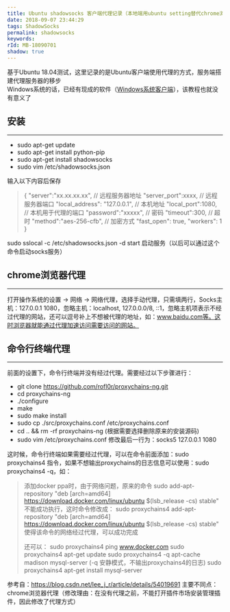 ```yaml
---
title: Ubuntu shadowsocks 客户端代理记录（本地端用ubuntu setting替代chrome浏览器插件）
date: 2018-09-07 23:44:29
tags: ShadowSocks
permalink: shadowsocks
keywords: 
rId: MB-18090701
shadow: true
---
```


基于Ubuntu 18.04测试，这里记录的是Ubuntu客户端使用代理的方式，服务端搭建代理服务器的移步  
Windows系统的话，已经有现成的软件（[Windows系统客户端](https://raw.githubusercontent.com/Uetty/uetty.github.io/master/blog/影梭Win.zip)），该教程也就没有意义了  

## 安装
-----------

* sudo apt-get update
* sudo apt-get install python-pip
* sudo apt-get install shadowsocks
* sudo vim /etc/shadowsocks.json

输入以下内容后保存

>
> {
>     "server":"xx.xx.xx.xx", // 远程服务器地址
>     "server_port":xxxx, // 远程服务器端口
>     "local_address": "127.0.0.1", // 本机地址
>     "local_port":1080, // 本机用于代理的端口
>     "password":"xxxxx", // 密码
>     "timeout":300, // 超时
>     "method":"aes-256-cfb", // 加密方式
>     "fast_open": true,
>     "workers": 1
> }

sudo sslocal -c /etc/shadowsocks.json -d start      启动服务（以后可以通过这个命令启动socks服务）

## chrome浏览器代理
-----------

打开操作系统的设置 -> 网络 -> 网络代理，选择手动代理，只需填两行，Socks主机：127.0.0.1  1080，忽略主机：localhost, 127.0.0.0/8, ::1，忽略主机项表示不经过代理的网站，还可以逗号补上不想被代理的地址，如：www.baidu.com等。这时浏览器就能通过代理加速访问需要访问的网站。

## 命令行终端代理
-----------

前面的设置下，命令行终端并没有经过代理。需要经过以下步骤进行：

* git clone https://github.com/rofl0r/proxychains-ng.git
* cd proxychains-ng
* ./configure
* make
* sudo make install
* sudo cp ./src/proxychains.conf /etc/proxychains.conf
* cd .. && rm -rf proxychains-ng       (根据需要选择删除原来的安装源码)
* sudo vim /etc/proxychains.conf       修改最后一行为：socks5  127.0.0.1 1080

这时候，命令行终端如果需要经过代理，可以在命令前面添加：sudo proxychains4 指令，如果不想输出proxychains的日志信息可以使用：sudo proxychains4 -q，如：

> 添加docker ppa时，由于网络问题，原来的命令
> sudo add-apt-repository "deb [arch=amd64] https://download.docker.com/linux/ubuntu $(lsb_release -cs) stable"
> 不能成功执行，这时命令修改成：
> sudo proxychains4 add-apt-repository "deb [arch=amd64] https://download.docker.com/linux/ubuntu $(lsb_release -cs) stable"
> 使得该命令的网络经过代理，可以成功完成
>
> 还可以：
> sudo proxychains4 ping www.docker.com
> sudo proxychains4 apt-get update
> sudo proxychains4 -q apt-cache madison mysql-server       (-q 安静模式，不输出proxychains4的日志)
> sudo proxychains4 apt-get install mysql-server


参考自：https://blog.csdn.net/lee_j_r/article/details/54019691
主要不同点： chrome浏览器代理（修改理由：在没有代理之前，不能打开插件市场安装管理插件，因此修改了代理方式）


